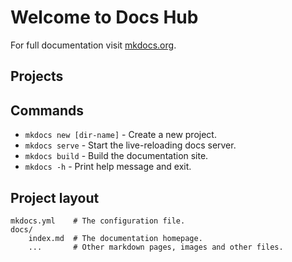 # Welcome to Docs Hub

For full documentation visit [mkdocs.org](https://www.mkdocs.org).

## Projects

<script src="http://www.w3schools.com/lib/w3data.js"></script>
<body>
    <div w3-include-html="docs.html"></div> 
    <script>
        w3IncludeHTML();
    </script>
</body>

## Commands

* `mkdocs new [dir-name]` - Create a new project.
* `mkdocs serve` - Start the live-reloading docs server.
* `mkdocs build` - Build the documentation site.
* `mkdocs -h` - Print help message and exit.

## Project layout

    mkdocs.yml    # The configuration file.
    docs/
        index.md  # The documentation homepage.
        ...       # Other markdown pages, images and other files.
